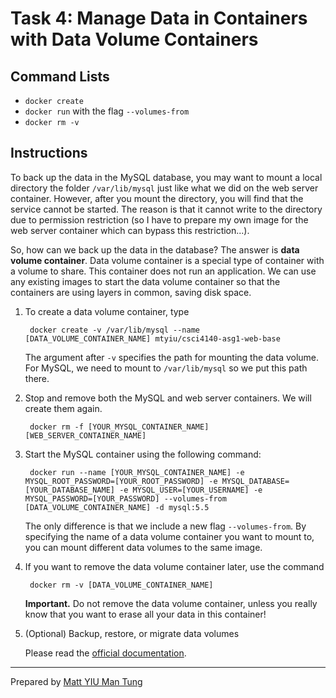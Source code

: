 # Task 4: Manage Data in Containers with Data Volume Containers

## Command Lists

- `docker create`
- `docker run` with the flag `--volumes-from`
- `docker rm -v`

## Instructions

To back up the data in the MySQL database, you may want to mount a local directory the folder `/var/lib/mysql` just like what we did on the web server container. However, after you mount the directory, you will find that the service cannot be started. The reason is that it cannot write to the directory due to permission restriction (so I have to prepare my own image for the web server container which can bypass this restriction...).

So, how can we back up the data in the database? The answer is **data volume container**. Data volume container is a special type of container with a volume to share. This container does not run an application. We can use any existing images to start the data volume container so that the containers are using layers in common, saving disk space.

1. To create a data volume container, type

		docker create -v /var/lib/mysql --name [DATA_VOLUME_CONTAINER_NAME] mtyiu/csci4140-asg1-web-base

	The argument after `-v` specifies the path for mounting the data volume. For MySQL, we need to mount to `/var/lib/mysql` so we put this path there.

2. Stop and remove both the MySQL and web server containers. We will create them again.

		docker rm -f [YOUR_MYSQL_CONTAINER_NAME] [WEB_SERVER_CONTAINER_NAME]

3. Start the MySQL container using the following command:

		docker run --name [YOUR_MYSQL_CONTAINER_NAME] -e MYSQL_ROOT_PASSWORD=[YOUR_ROOT_PASSWORD] -e MYSQL_DATABASE=[YOUR_DATABASE_NAME] -e MYSQL_USER=[YOUR_USERNAME] -e MYSQL_PASSWORD=[YOUR_PASSWORD] --volumes-from [DATA_VOLUME_CONTAINER_NAME] -d mysql:5.5

	The only difference is that we include a new flag `--volumes-from`. By specifying the name of a data volume container you want to mount to, you can mount different data volumes to the same image.

4. If you want to remove the data volume container later, use the command

		docker rm -v [DATA_VOLUME_CONTAINER_NAME]

	**Important.** Do not remove the data volume container, unless you really know that you want to erase all your data in this container!

5. (Optional) Backup, restore, or migrate data volumes

	Please read the [official documentation](https://docs.docker.com/engine/userguide/dockervolumes/#backup-restore-or-migrate-data-volumes).

---

Prepared by [Matt YIU Man Tung](http://mtyiu.github.io/)
